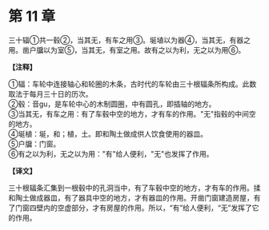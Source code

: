# 第 11 章

三十辐①共一毂②，当其无，有车之用③。埏埴以为器④，当其无，有器之用。凿户牖以为室⑤，当其无，有室之用。故有之以为利，无之以为用⑥。

**【注释】**

①辐：车轮中连接轴心和轮圈的木条，古时代的车轮由三十根辐条所构成。此数取法于每月三十日的历次。    
②毂：音gu，是车轮中心的木制圆圈，中有圆孔，即插轴的地方。    
③当其无，有车之用：有了车毂中空的地方，才有车的作用。"无"指毂的中间空的地方。    
④埏植：埏，和；植，土。即和陶土做成供人饮食使用的器皿。    
⑤户牖：门窗。    
⑥有之以为利，无之以为用："有"给人便利，"无"也发挥了作用。

**【译文】**

三十根辐条汇集到一根毂中的孔洞当中，有了车毂中空的地方，才有车的作用。揉和陶土做成器皿，有了器具中空的地方，才有器皿的作用。开凿门窗建造房屋，有了门窗四壁内的空虚部分，才有房屋的作用。所以，“有”给人便利，“无”发挥了它的作用。
